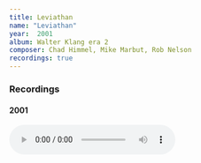 ```yaml
---
title: Leviathan
name: "Leviathan"
year:  2001
album: Walter Klang era 2
composer: Chad Himmel, Mike Marbut, Rob Nelson
recordings: true
---
```


<h3>Recordings</h3>

<h4>2001</h4>
<audio controls="">
  <source src="http://walterklang.com/mp3/2001-06-16/Plodding/leviathan.mp3" type="audio/mpeg">
  <a href="http://walterklang.com/mp3/2001-06-16/Plodding/leviathan.mp3">leviathan.mp3</a>
</audio>

